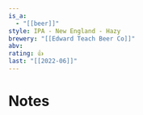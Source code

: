 ```yaml
---
is_a:
  - "[[beer]]"
style: IPA - New England - Hazy
brewery: "[[Edward Teach Beer Co]]"
abv: 
rating: 👍
last: "[[2022-06]]"
---
```

# Notes

